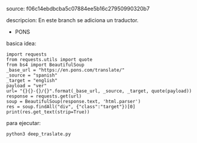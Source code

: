 



source:
f06c14ebdbcba5c07884ee5b16c27950990320b7


descripcion:
En este branch se adiciona un traductor.
- PONS


basica idea:

```
import requests
from requests.utils import quote
from bs4 import BeautifulSoup
_base_url = "https://en.pons.com/translate/"
_source = "spanish"
_target = "english"
payload = "ver"
url= "{}{}-{}/{}".format(_base_url, _source, _target, quote(payload))
response = requests.get(url)
soup = BeautifulSoup(response.text, 'html.parser')
res = soup.findAll("div", {"class":"target"})[0]
print(res.get_text(strip=True))
```

para ejecutar:

```
python3 deep_traslate.py
```